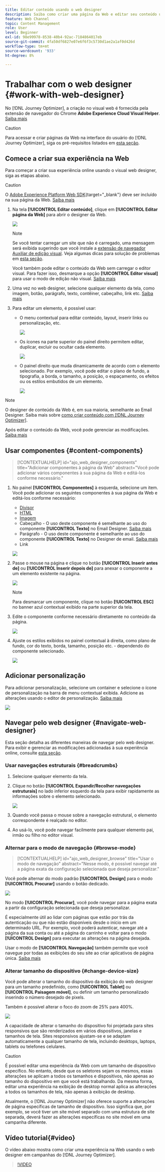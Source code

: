 ```yaml
---
title: Editar conteúdo usando o web designer
description: Saiba como criar uma página da Web e editar seu conteúdo usando o editor da Web do Journey Optimizer
feature: Web Channel
topic: Content Management
role: User
level: Beginner
exl-id: 98e99978-8538-40b4-92ac-7184864017eb
source-git-commit: 4fa50df6827e07e6f6f3c5730d1ae2a1af0d426d
workflow-type: tm+mt
source-wordcount: '933'
ht-degree: 8%

---
```


# Trabalhar com o web designer {#work-with-web-designer}

<!--
>[!CONTEXTUALHELP]
>id="ajo_web_url_to_edit_surface"
>title="Confirm the URL to edit"
>abstract="Confirm the URL of the specific web page to use for editing the content that will be applied on the web configuration defined above. The web page must be implemented using the Adobe Experience Platform Web SDK."
>additional-url="https://experienceleague.adobe.com/docs/platform-learn/implement-web-sdk/overview.html?lang=pt-BR" text="Learn more"

>[!CONTEXTUALHELP]
>id="ajo_web_url_to_edit_rule"
>title="Enter the URL to edit"
>abstract="Enter the URL of a specific web page to use for editing the content that will be applied to all pages matching the rule. The web page must be implemented using Adobe Experience Platform Web SDK."
>additional-url="https://experienceleague.adobe.com/docs/platform-learn/implement-web-sdk/overview.html?lang=pt-BR" text="Learn more"
-->

No [!DNL Journey Optimizer], a criação no visual web é fornecida pela extensão de navegador do Chrome **Adobe Experience Cloud Visual Helper**. [Saiba mais](web-prerequisites.md#visual-authoring-prerequisites)

>[!CAUTION]
>
>Para acessar e criar páginas da Web na interface do usuário do [!DNL Journey Optimizer], siga os pré-requisitos listados em [esta seção](web-prerequisites.md).

## Comece a criar sua experiência na Web

Para começar a criar sua experiência online usando o visual web designer, siga as etapas abaixo.

>[!CAUTION]
>
>O [Adobe Experience Platform Web SDK](https://experienceleague.adobe.com/docs/platform-learn/implement-web-sdk/overview.html?lang=pt-BR){target="_blank"} deve ser incluído na sua página da Web. [Saiba mais](web-prerequisites.md#implementation-prerequisites)

1. Na tela **[!UICONTROL Editar conteúdo]**, clique em **[!UICONTROL Editar página da Web]** para abrir o designer da Web.

   ![](assets/web-campaign-edit-web-page.png)

   <!--![](assets/web-designer.png)-->

   >[!NOTE]
   >
   >Se você tentar carregar um site que não é carregado, uma mensagem será exibida sugerindo que você instale a [extensão de navegador Auxiliar de edição visual](#install-visual-editing-helper). Veja algumas dicas para solução de problemas em [esta seção](web-prerequisites.md#troubleshooting).
   >
   >Você também pode editar o conteúdo da Web sem carregar o editor visual. Para fazer isso, desmarque a opção **[!UICONTROL Editor visual]** para usar o modo de edição não visual. [Saiba mais](web-non-visual-editor.md)

1. Uma vez no web designer, selecione qualquer elemento da tela, como imagem, botão, parágrafo, texto, contêiner, cabeçalho, link etc. [Saiba mais](#content-components)

1. Para editar um elemento, é possível usar:

   * O menu contextual para editar conteúdo, layout, inserir links ou personalização, etc.

     ![](assets/web-designer-contextual-bar.png)

   * Os ícones na parte superior do painel direito permitem editar, duplicar, excluir ou ocultar cada elemento.

     ![](assets/web-designer-right-panel-icons.png)

   * O painel direito que muda dinamicamente de acordo com o elemento selecionado. Por exemplo, você pode editar o plano de fundo, a tipografia, a borda, o tamanho, a posição, o espaçamento, os efeitos ou os estilos embutidos de um elemento.

     ![](assets/web-designer-right-panel.png)

>[!NOTE]
>
>O designer de conteúdo da Web é, em sua maioria, semelhante ao Email Designer. Saiba mais sobre [como criar conteúdo com [!DNL Journey Optimizer]](../email/get-started-email-design.md).

Após editar o conteúdo da Web, você pode gerenciar as modificações. [Saiba mais](manage-web-modifications.md)

## Usar componentes {#content-components}

>[!CONTEXTUALHELP]
>id="ajo_web_designer_components"
>title="Adicionar componentes à página da Web"
>abstract="Você pode adicionar vários componentes à sua página da Web e editá-los conforme necessário."

1. No painel **[!UICONTROL Componentes]** à esquerda, selecione um item. Você pode adicionar os seguintes componentes à sua página da Web e editá-los conforme necessário:

   * [Divisor](../email/content-components.md#divider)
   * [HTML](../email/content-components.md#HTML)
   * [Imagem](../email/content-components.md#image)
   * Cabeçalho - O uso deste componente é semelhante ao uso do componente **[!UICONTROL Texto]** no Email Designer. [Saiba mais](../email/content-components.md#text)
   * Parágrafo - O uso deste componente é semelhante ao uso do componente **[!UICONTROL Texto]** no Designer de email. [Saiba mais](../email/content-components.md#text)
   * Link

   ![](assets/web-designer-components.png)

1. Passe o mouse na página e clique no botão **[!UICONTROL Inserir antes de]** ou **[!UICONTROL Inserir depois de]** para anexar o componente a um elemento existente na página.

   ![](assets/web-designer-insert-components.png)

   >[!NOTE]
   >
   >Para desmarcar um componente, clique no botão **[!UICONTROL ESC]** no banner azul contextual exibido na parte superior da tela.

1. Edite o componente conforme necessário diretamente no conteúdo da página.

   ![](assets/web-designer-edit-header.png)

1. Ajuste os estilos exibidos no painel contextual à direita, como plano de fundo, cor do texto, borda, tamanho, posição etc. - dependendo do componente selecionado.

   ![](assets/web-designer-header-style.png)

## Adicionar personalização

Para adicionar personalização, selecione um container e selecione o ícone de personalização na barra de menu contextual exibida. Adicione as alterações usando o editor de personalização. [Saiba mais](../personalization/personalization-build-expressions.md)

![](assets/web-designer-personalization.png)

## Navegar pelo web designer {#navigate-web-designer}

Esta seção detalha as diferentes maneiras de navegar pelo web designer. Para exibir e gerenciar as modificações adicionadas à sua experiência online, consulte [esta seção](manage-web-modifications.md).

### Usar navegações estruturais {#breadcrumbs}

1. Selecione qualquer elemento da tela.

1. Clique no botão **[!UICONTROL Expandir/Recolher navegações estruturais]** no lado inferior esquerdo da tela para exibir rapidamente as informações sobre o elemento selecionado.

   ![](assets/web-designer-breadcrumbs.png)

1. Quando você passa o mouse sobre a navegação estrutural, o elemento correspondente é realçado no editor.

1. Ao usá-lo, você pode navegar facilmente para qualquer elemento pai, irmão ou filho no editor visual.

### Alternar para o modo de navegação {#browse-mode}

>[!CONTEXTUALHELP]
>id="ajo_web_designer_browse"
>title="Usar o modo de navegação"
>abstract="Nesse modo, é possível navegar até a página exata da configuração selecionada que deseja personalizar."

Você pode alternar do modo padrão **[!UICONTROL Design]** para o modo **[!UICONTROL Procurar]** usando o botão dedicado.

![](assets/web-designer-browse-mode.png)

No modo **[!UICONTROL Procurar]**, você pode navegar para a página exata a partir da configuração selecionada que deseja personalizar.

É especialmente útil ao lidar com páginas que estão por trás da autenticação ou que não estão disponíveis desde o início em um determinado URL. Por exemplo, você poderá autenticar, navegar até a página da sua conta ou até a página do carrinho e voltar para o modo **[!UICONTROL Design]** para executar as alterações na página desejada.

Usar o modo de **[!UICONTROL Navegação]** também permite que você navegue por todas as exibições do seu site ao criar aplicativos de página única. [Saiba mais](web-spa.md)

### Alterar tamanho do dispositivo {#change-device-size}

Você pode alterar o tamanho do dispositivo da exibição do web designer para um tamanho predefinido, como **[!UICONTROL Tablet]** ou **[!UICONTROL Paisagem móvel]**, ou definir um tamanho personalizado inserindo o número desejado de pixels.

Também é possível alterar o foco do zoom de 25% para 400%.

![](assets/web-designer-device.png)

A capacidade de alterar o tamanho do dispositivo foi projetada para sites responsivos que são renderizados em vários dispositivos, janelas e tamanhos de tela. Sites responsivos ajustam-se e se adaptam automaticamente a qualquer tamanho de tela, incluindo desktops, laptops, tablets ou telefones celulares.

>[!CAUTION]
>
>É possível editar uma experiência da Web com um tamanho de dispositivo específico. No entanto, desde que os seletores sejam os mesmos, essas alterações se aplicam a todos os tamanhos e dispositivos, não apenas ao tamanho do dispositivo em que você está trabalhando. Da mesma forma, editar uma experiência na exibição de desktop normal aplica as alterações a todos os tamanhos de tela, não apenas à exibição de desktop.
>
>Atualmente, o [!DNL Journey Optimizer] não oferece suporte a alterações de página específicas de tamanho de dispositivo. Isso significa que, por exemplo, se você tiver um site móvel separado com uma estrutura de site separada, deverá fazer as alterações específicas no site móvel em uma campanha diferente.

## Vídeo tutorial{#video}

O vídeo abaixo mostra como criar uma experiência na Web usando o web designer em campanhas do [!DNL Journey Optimizer].

>[!VIDEO](https://video.tv.adobe.com/v/3418803/?quality=12&learn=on)

